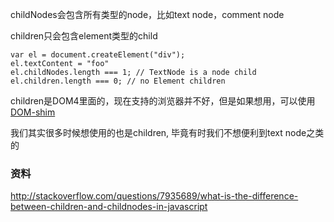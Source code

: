 childNodes会包含所有类型的node，比如text node，comment node

children只会包含element类型的child

```
var el = document.createElement("div");
el.textContent = "foo"
el.childNodes.length === 1; // TextNode is a node child
el.children.length === 0; // no Element children
```

children是DOM4里面的，现在支持的浏览器并不好，但是如果想用，可以使用[DOM-shim](https://github.com/Raynos/DOM-shim)

我们其实很多时候想使用的也是children, 毕竟有时我们不想便利到text node之类的

### 资料

http://stackoverflow.com/questions/7935689/what-is-the-difference-between-children-and-childnodes-in-javascript